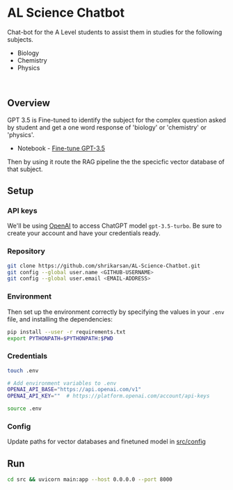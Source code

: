 # AL Science Chatbot

Chat-bot for the A Level students to assist them in studies for the following subjects.

- Biology
- Chemistry
- Physics
<br>

## Overview

GPT 3.5 is Fine-tuned to identify the subject for the complex question asked by student and get a one word response of 'biology' or 'chemistry' or 'physics'.

- Notebook - [Fine-tune GPT-3.5](./notebooks/Fine_Tune_GPT_3_5_for_Vector_DB_Routing.ipynb)

Then by using it route the RAG pipeline the the specicfic vector database of that subject.

## Setup

### API keys
We'll be using [OpenAI](https://platform.openai.com/docs/models/) to access ChatGPT model `gpt-3.5-turbo`. Be sure to create your account and have your credentials ready.

### Repository
```bash
git clone https://github.com/shrikarsan/AL-Science-Chatbot.git
git config --global user.name <GITHUB-USERNAME>
git config --global user.email <EMAIL-ADDRESS>
```
### Environment

Then set up the environment correctly by specifying the values in your `.env` file,
and installing the dependencies:

```bash
pip install --user -r requirements.txt
export PYTHONPATH=$PYTHONPATH:$PWD
```

### Credentials
```bash
touch .env

# Add environment variables to .env
OPENAI_API_BASE="https://api.openai.com/v1"
OPENAI_API_KEY=""  # https://platform.openai.com/account/api-keys

source .env
```

### Config

Update paths for vector databases and finetuned model in [src/config](./src/config.py)

## Run

```bash
cd src && uvicorn main:app --host 0.0.0.0 --port 8000
```